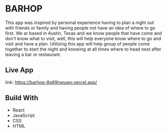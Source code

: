 # BARHOP
This app was inspired by personal experience having to plan a night out with friends or family
and having people not have an idea of where to go first. We ar based in Austin, Texas and we
know people that have come and don't know what to visit, well, this will help everyone know where
to go and visit and have a plan. Utilizing this app will help group of people come together to
start the night and knowing at all times where to head next after leaving a bar or restaurant.

## Live App

link: https://barhop-8p69nwuwo.vercel.app/

## Build With
* React
* JavaScript
* CSS
* HTML